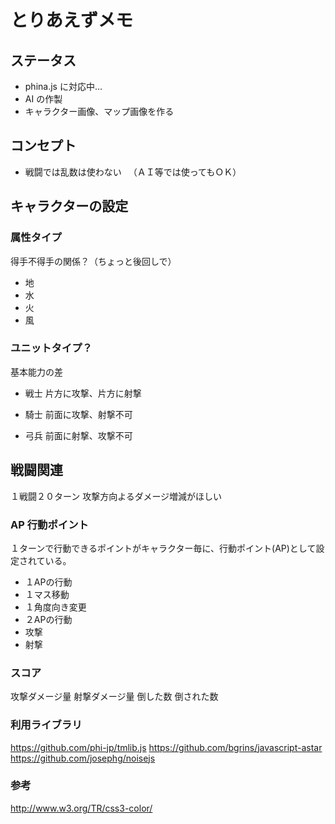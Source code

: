 
# とりあえずメモ

## ステータス

 - phina.js に対応中…
 - AI の作製
 - キャラクター画像、マップ画像を作る

## コンセプト

- 戦闘では乱数は使わない
　（ＡＩ等では使ってもＯＫ）

## キャラクターの設定

### 属性タイプ

得手不得手の関係？（ちょっと後回しで）

- 地
- 水
- 火
- 風

### ユニットタイプ？

基本能力の差

- 戦士
片方に攻撃、片方に射撃

- 騎士
前面に攻撃、射撃不可

- 弓兵
前面に射撃、攻撃不可

## 戦闘関連

１戦闘２０ターン
攻撃方向よるダメージ増減がほしい

### AP 行動ポイント

１ターンで行動できるポイントがキャラクター毎に、行動ポイント(AP)として設定されている。

- １APの行動
 - １マス移動
 - １角度向き変更
- ２APの行動
 - 攻撃
 - 射撃

### スコア

攻撃ダメージ量
射撃ダメージ量
倒した数
倒された数

### 利用ライブラリ

https://github.com/phi-jp/tmlib.js
https://github.com/bgrins/javascript-astar
https://github.com/josephg/noisejs


### 参考
http://www.w3.org/TR/css3-color/
